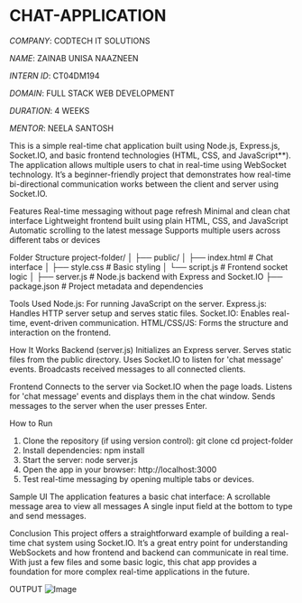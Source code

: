 # CHAT-APPLICATION

*COMPANY*: CODTECH IT SOLUTIONS

*NAME*: ZAINAB UNISA NAAZNEEN

*INTERN ID*: CT04DM194

*DOMAIN*: FULL STACK WEB DEVELOPMENT

*DURATION*: 4 WEEKS

*MENTOR*: NEELA SANTOSH

This is a simple real-time chat application built using Node.js, Express.js, Socket.IO, and basic frontend technologies (HTML, CSS, and JavaScript**). The application allows multiple users to chat in real-time using WebSocket technology. It’s a beginner-friendly project that demonstrates how real-time bi-directional communication works between the client and server using Socket.IO.

Features
Real-time messaging without page refresh
Minimal and clean chat interface
Lightweight frontend built using plain HTML, CSS, and JavaScript
Automatic scrolling to the latest message
Supports multiple users across different tabs or devices

Folder Structure
project-folder/
│
├── public/
│   ├── index.html        # Chat interface
│   ├── style.css         # Basic styling
│   └── script.js         # Frontend socket logic
│
├── server.js             # Node.js backend with Express and Socket.IO
├── package.json          # Project metadata and dependencies

Tools Used
Node.js: For running JavaScript on the server.
Express.js: Handles HTTP server setup and serves static files.
Socket.IO: Enables real-time, event-driven communication.
HTML/CSS/JS: Forms the structure and interaction on the frontend.

How It Works
Backend (server.js)
Initializes an Express server.
Serves static files from the public directory.
Uses Socket.IO to listen for 'chat message' events.
Broadcasts received messages to all connected clients.

Frontend
Connects to the server via Socket.IO when the page loads.
Listens for 'chat message' events and displays them in the chat window.
Sends messages to the server when the user presses Enter.

How to Run
1. Clone the repository (if using version control):
git clone <repo-url>
cd project-folder
2. Install dependencies:
npm install
3. Start the server:
node server.js
4. Open the app in your browser:
http://localhost:3000
5. Test real-time messaging by opening multiple tabs or devices.

Sample UI
The application features a basic chat interface:
A scrollable message area to view all messages
A single input field at the bottom to type and send messages.

Conclusion
This project offers a straightforward example of building a real-time chat system using Socket.IO. It’s a great entry point for understanding WebSockets and how frontend and backend can communicate in real time. With just a few files and some basic logic, this chat app provides a foundation for more complex real-time applications in the future.

OUTPUT
![Image](https://github.com/user-attachments/assets/862afc2d-390d-478a-996a-6d4e77071d91)
